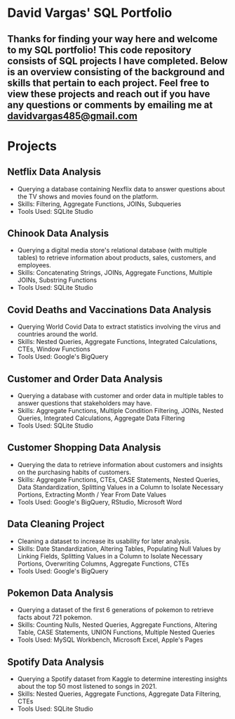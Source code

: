 # David Vargas' SQL Portfolio

## Thanks for finding your way here and welcome to my SQL portfolio! This code repository consists of SQL projects I have completed. Below is an overview consisting of the background and skills that pertain to each project. Feel free to view these projects and reach out if you have any questions or comments by emailing me at <davidvargas485@gmail.com>

# Projects

## Netflix Data Analysis
* Querying a database containing Nexflix data to answer questions about the TV shows and movies found on the platform.
* Skills: Filtering, Aggregate Functions, JOINs, Subqueries
* Tools Used: SQLite Studio

## Chinook Data Analysis
* Querying a digital media store's relational database (with multiple tables) to retrieve information about products, sales, customers, and employees.
* Skills: Concatenating Strings, JOINs, Aggregate Functions, Multiple JOINs, Substring Functions
* Tools Used: SQLite Studio

## Covid Deaths and Vaccinations Data Analysis
* Querying World Covid Data to extract statistics involving the virus and countries around the world.
* Skills: Nested Queries, Aggregate Functions, Integrated Calculations, CTEs, Window Functions
* Tools Used: Google's BigQuery

## Customer and Order Data Analysis
* Querying a database with customer and order data in multiple tables to answer questions that stakeholders may have.
* Skills: Aggregate Functions, Multiple Condition Filtering, JOINs, Nested Queries, Integrated Calculations, Aggregate Data Filtering
* Tools Used: SQLite Studio

## Customer Shopping Data Analysis
* Querying the data to retrieve information about customers and insights on the purchasing habits of customers.
* Skills: Aggregate Functions, CTEs, CASE Statements, Nested Queries, Data Standardization, Splitting Values in a Column to Isolate Necessary Portions, Extracting Month / Year From Date Values
* Tools Used: Google's BigQuery, RStudio, Microsoft Word

## Data Cleaning Project
* Cleaning a dataset to increase its usability for later analysis.
* Skills: Date Standardization, Altering Tables, Populating Null Values by Linking Fields, Splitting Values in a Column to Isolate Necessary Portions, Overwriting Columns, Aggregate Functions, CTEs
* Tools Used: Google's BigQuery

## Pokemon Data Analysis
* Querying a dataset of the first 6 generations of pokemon to retrieve facts about 721 pokemon.
* Skills: Counting Nulls, Nested Queries, Aggregate Functions, Altering Table, CASE Statements, UNION Functions, Multiple Nested Queries
* Tools Used: MySQL Workbench, Microsoft Excel, Apple's Pages

## Spotify Data Analysis
* Querying a Spotify dataset from Kaggle to determine interesting insights about the top 50 most listened to songs in 2021.
* Skills: Nested Queries, Aggregate Functions, Aggregate Data Filtering, CTEs
* Tools Used: SQLite Studio
